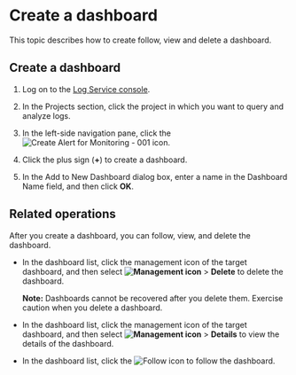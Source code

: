 # Create a dashboard

This topic describes how to create follow, view and delete a dashboard.

## Create a dashboard

1.  Log on to the [Log Service console](https://sls.console.aliyun.com).

2.  In the Projects section, click the project in which you want to query and analyze logs.

3.  In the left-side navigation pane, click the ![Create Alert for Monitoring - 001](https://static-aliyun-doc.oss-accelerate.aliyuncs.com/assets/img/en-US/9353749951/p104975.png) icon.

4.  Click the plus sign \(**+**\) to create a dashboard.

5.  In the Add to New Dashboard dialog box, enter a name in the Dashboard Name field, and then click **OK**.


## Related operations

After you create a dashboard, you can follow, view, and delete the dashboard.

-   In the dashboard list, click the management icon of the target dashboard, and then select **![Management icon](https://static-aliyun-doc.oss-accelerate.aliyuncs.com/assets/img/en-US/2155359951/p53157.png)** \> **Delete** to delete the dashboard.

    **Note:** Dashboards cannot be recovered after you delete them. Exercise caution when you delete a dashboard.

-   In the dashboard list, click the management icon of the target dashboard, and then select **![Management icon](https://static-aliyun-doc.oss-accelerate.aliyuncs.com/assets/img/en-US/2155359951/p53157.png)** \> **Details** to view the details of the dashboard.
-   In the dashboard list, click the ![Follow](https://static-aliyun-doc.oss-accelerate.aliyuncs.com/assets/img/en-US/9502866951/p111451.png) icon to follow the dashboard.


